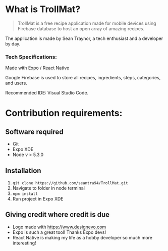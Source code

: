# What is TrollMat?
> TrollMat is a free recipe application made for mobile devices using Firebase database to host an open array of amazing recipes.

The application is made by Sean Traynor, a tech enthusiast and a developer by day.

### Tech Specifications:
Made with Expo / React Native

Google Firebase is used to store all recipes, ingredients, steps, categories, and users.

Recommended IDE: Visual Studio Code.
# Contribution requirements: 

## Software required
- Git
- Expo XDE
- Node v > 5.3.0

## Installation
1. `git clone https://github.com/seantra94/TrollMat.git`
2. Navigate to folder in node terminal
3. `npm install`
4. Run project in Expo XDE

## Giving credit where credit is due
- Logo made with https://www.designevo.com
- Expo is such a great tool! Thanks Expo devs! 
- React Native is making my life as a hobby developer so much more interesting!